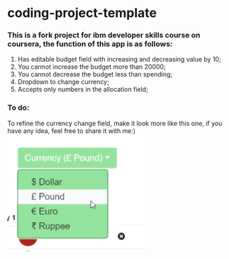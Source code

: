 # coding-project-template
<!-- when you run `npm install -s`, it will install and save those packages. -->
### This is a fork project for ibm developer skills course on coursera, the function of this app is as follows:
1. Has editable budget field with increasing and decreasing value by 10;
2. You cannot increase the budget more than 20000;
3. You cannot decrease the budget less than spending;
4. Dropdown to change currency;
5. Accepts only numbers in the allocation field;

### To do:
To refine the currency change field, make it look more like this one, if you have any idea, feel free to share it with me:)
![Image](./for-readme.png)
